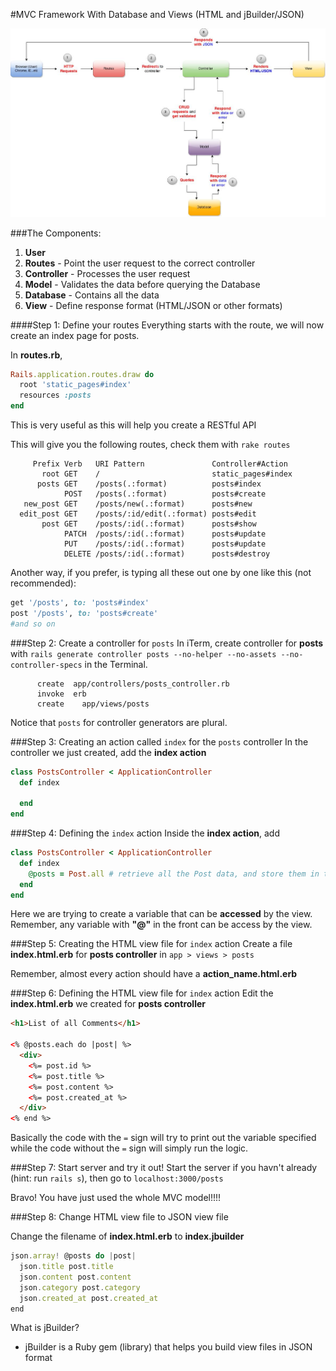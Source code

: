 #MVC Framework With Database and Views (HTML and jBuilder/JSON)

![The flowchart](../images/mvc-simple-explained.jpg)

###The Components:

1. **User**
2. **Routes** - Point the user request to the correct controller
3. **Controller** - Processes the user request
4. **Model** - Validates the data before querying the Database
5. **Database** - Contains all the data
4. **View** - Define response format (HTML/JSON or other formats)

####Step 1: Define your routes
Everything starts with the route, we will now create an index page for posts.

In **routes.rb**,

```ruby
Rails.application.routes.draw do
  root 'static_pages#index'
  resources :posts
end
```

This is very useful as this will help you create a RESTful API

This will give you the following routes, check them with `rake routes`

```
     Prefix Verb   URI Pattern               Controller#Action
       root GET    /                         static_pages#index
      posts GET    /posts(.:format)          posts#index
            POST   /posts(.:format)          posts#create
   new_post GET    /posts/new(.:format)      posts#new
  edit_post GET    /posts/:id/edit(.:format) posts#edit
       post GET    /posts/:id(.:format)      posts#show
            PATCH  /posts/:id(.:format)      posts#update
            PUT    /posts/:id(.:format)      posts#update
            DELETE /posts/:id(.:format)      posts#destroy
```

Another way, if you prefer, is typing all these out one by one like this (not recommended):

```ruby
get '/posts', to: 'posts#index'
post '/posts', to: 'posts#create'
#and so on
```

###Step 2: Create a controller for `posts`
In iTerm, create controller for **posts** with `rails generate controller posts --no-helper --no-assets --no-controller-specs` in the Terminal.

```
      create  app/controllers/posts_controller.rb
      invoke  erb
      create    app/views/posts
```

Notice that `posts` for controller generators are plural.

###Step 3: Creating an action called `index` for the `posts` controller
In the controller we just created, add the **index action**

```ruby
class PostsController < ApplicationController
  def index

  end
end
```

###Step 4: Defining the `index` action
Inside the **index action**, add

```ruby
class PostsController < ApplicationController
  def index
    @posts = Post.all # retrieve all the Post data, and store them in the variable @posts
  end
end
```

Here we are trying to create a variable that can be **accessed** by the view. Remember, any variable with **"@"** in the front can be access by the view.

###Step 5: Creating the HTML view file for `index` action
Create a file **index.html.erb** for **posts controller** in `app > views > posts`

Remember, almost every action should have a **action_name.html.erb**

###Step 6: Defining the HTML view file for `index` action
Edit the **index.html.erb** we created for **posts controller**

```html
<h1>List of all Comments</h1>

<% @posts.each do |post| %>
  <div>
    <%= post.id %>
    <%= post.title %>
    <%= post.content %>
    <%= post.created_at %>
  </div>
<% end %>
```

Basically the code with the `=` sign will try to print out the variable specified while the code without the `=` sign will simply run the logic.

###Step 7: Start server and try it out!
Start the server if you havn't already (hint: run `rails s`), then go to `localhost:3000/posts`

Bravo! You have just used the whole MVC model!!!!

###Step 8: Change HTML view file to JSON view file

Change the filename of **index.html.erb** to **index.jbuilder**

```js
json.array! @posts do |post|
  json.title post.title
  json.content post.content
  json.category post.category
  json.created_at post.created_at
end
```

What is jBuilder?
- jBuilder is a Ruby gem (library) that helps you build view files in JSON format
